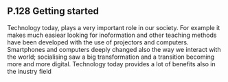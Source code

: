 ## P.128 Getting started
Technology today, plays a very important role in our society. For example it makes much easiear looking for inoformation and other teaching methods have been developed with the use of projectors and computers. 
Smartphones and computers deeply changed also the way we interact with the world; socialising saw a big transformation and a transition becoming more and more digital. 
Technology today provides a lot of benefits also in the inustry field 

